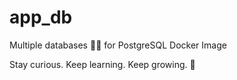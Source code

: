 # app_db

Multiple databases 🐳🐳 for PostgreSQL Docker Image


<!-- INSPIRATIONAL_QUOTE_START -->
Stay curious. Keep learning. Keep growing.
🦄
<!-- INSPIRATIONAL_QUOTE_END -->

